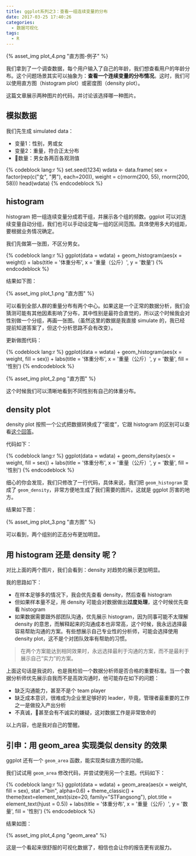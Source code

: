 ```yaml
---
title: ggplot系列之3：查看一组连续变量的分布
date: 2017-03-25 17:40:26
categories:
  - 数据可视化
tags:
  - R
---
```


{% asset_img plot_4.png "直方图-例子" %}


我们拿到了一个调查数据，每个用户输入了自己的年龄，我们想查看用户的年龄分布。这个问题场景其实可以抽象为：**查看一个连续变量的分布情况**。这时，我们可以使用直方图（histogram plot）或密度图（density plot）。

这篇文章展示两种图片的代码，并讨论该选择哪一种图片。

<!-- more -->


## 模拟数据

我们先生成 simulated data：
- 变量1：性别，男或女
- 变量2：重量，符合正太分布
- 数量：男女各两百各观测值

{% codeblock lang:r %}
set.seed(1234)
wdata <- data.frame(
  sex = factor(rep(c("女", "男"), each=200)),
  weight = c(rnorm(200, 55), rnorm(200, 58)))
head(wdata)
{% endcodeblock %}


## histogram

histogram 把一组连续变量分成若干组，并展示各个组的频数。ggplot 可以对连续变量自动分组，我们也可以手动设定每一组的区间范围。具体使用多大的组距，要根据业务情况确定。

我们先做第一张图，不区分男女。

{% codeblock lang:r %}
ggplot(data = wdata) + 
  geom_histogram(aes(x = weight)) +
  labs(title = '体重分布',
       x = '重量（公斤）',
       y = '数量')
{% endcodeblock %}

结果如下图：

{% asset_img plot_1.png "直方图" %}


可以看到全部人群的重量分布有两个中心。如果这是一个正常的数据分析，我们会猜测可能有其他因素影响了分布，其中性别是最符合直觉的，所以这个时候我会对性别做一个分组，再画一张图。（虽然这里的数据是我直接 simulate 的，我已经提前知道答案了，但这个分析思路不会有改变）。

更新做图代码：

{% codeblock lang:r %}
ggplot(data = wdata) + 
  geom_histogram(aes(x = weight, fill = sex)) +
  labs(title = '体重分布',
       x = '重量（公斤）',
       y = '数量',
       fill = '性别')
{% endcodeblock %}


{% asset_img plot_2.png "直方图" %}


这个时候我们可以清晰地看到不同性别有自己的体重分布。



## density plot

density plot 按照一个公式把数据转换成了“密度”，它跟 histogram 的区别可以查看[这个回答](https://math.stackexchange.com/questions/2666834/what-is-the-difference-between-frequency-and-density-in-a-histogram)。

代码如下：

{% codeblock lang:r %}
ggplot(data = wdata) + 
  geom_density(aes(x = weight, fill = sex)) + 
  labs(title = '体重分布',
       x = '重量（公斤）',
       y = '数量',
       fill = '性别')
{% endcodeblock %}

细心的你会发现，我们只修改了一行代码，具体来说，我们把 `geom_histogram` 变成了 `geom_density`，非常方便地生成了我们需要的图片。这就是 ggplot 厉害的地方。

结果如下图：

{% asset_img plot_3.png "直方图" %}

可以看到，两个组别的正态分布更加明显。

## 用 histogram 还是 density 呢？

对比上面的两个图片，我们会看到：density 对趋势的展示更加明显。

我的思路如下：
- 在样本足够多的情况下，我会优先查看 density，然后查看 histogram
- 但如果样本量不足，用 density 可能会对数据做出**过度处理**，这个时候优先查看 histogram
- 如果数据需要跟外部团队沟通，优先展示 histogram，因为同事可能不太理解 density 的意思，而解释起来的沟通成本也非常高，这个时候，我永远选择最容易帮助沟通的方案。有些想展示自己专业性的分析师，可能会选择使用 density plot，这不是个对团队效率有帮助的习惯。

> 在两个方案能达到相同效果时，永远选择最利于沟通的方案，而不是最利于展示自己“实力”的方案。

上面这句话是我说的，也是我检验一个数据分析师是否合格的重要标准。当一个数据分析师优先展示自我而不是高效沟通时，他可能存在如下的问题：

- 缺乏沟通能力，甚至不是个 team player
- 缺乏成本意识，很难成为企业里足够好的 leader，毕竟，管理者最重要的工作之一是做投入产出分析
- 不真诚，甚至会有不诚实的嫌疑，这对数据工作是非常致命的

以上内容，也是我对自己的警醒。


## 引申：用 geom_area 实现类似 density 的效果

ggplot 还有一个 `geom_area` 函数，能实现类似直方图的功能。

我们试试用 `geom_area` 修改代码，并尝试使用另一个主题。代码如下：

{% codeblock lang:r %}
ggplot(data = wdata) + 
  geom_area(aes(x = weight, fill = sex), stat ="bin", alpha=0.6) +
  theme_classic() + 
  theme(text=element_text(size=20,  family="STFangsong"),
        plot.title = element_text(hjust = 0.5)) +
  labs(title = '体重分布',
       x = '重量（公斤）',
       y = '数量',
       fill = '性别') 
{% endcodeblock %}

结果如图：

{% asset_img plot_4.png "geom_area" %}

这是一个看起来很舒服的可视化数据了，相信也会让你的报告更有说服力。
